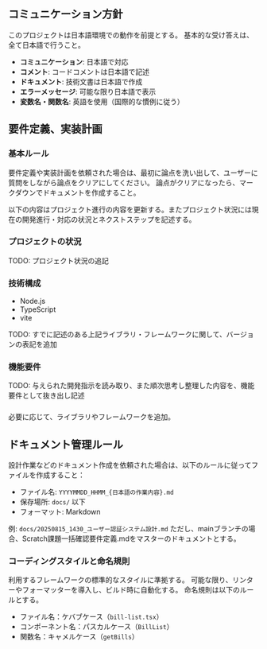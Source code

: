 ## コミュニケーション方針

このプロジェクトは日本語環境での動作を前提とする。 基本的な受け答えは、全て日本語で行うこと。

- **コミュニケーション**: 日本語で対応
- **コメント**: コードコメントは日本語で記述
- **ドキュメント**: 技術文書は日本語で作成
- **エラーメッセージ**: 可能な限り日本語で表示
- **変数名・関数名**: 英語を使用（国際的な慣例に従う）

## 要件定義、実装計画

### 基本ルール

要件定義や実装計画を依頼された場合は、最初に論点を洗い出して、ユーザーに質問をしながら論点をクリアにしてください。
論点がクリアになったら、マークダウンでドキュメントを作成すること。

以下の内容はプロジェクト進行の内容を更新する。またプロジェクト状況には現在の開発進行・対応の状況とネクストステップを記述する。

### プロジェクトの状況

TODO: プロジェクト状況の追記

### 技術構成
- Node.js
- TypeScript
- vite

TODO: すでに記述のある上記ライブラリ・フレームワークに関して、バージョンの表記を追加

### 機能要件

TODO: 与えられた開発指示を読み取り、また順次思考し整理した内容を、機能要件として抜き出し記述
###

必要に応じて、ライブラリやフレームワークを追加。

## ドキュメント管理ルール

設計作業などのドキュメント作成を依頼された場合は、以下のルールに従ってファイルを作成すること：

- ファイル名: `YYYYMMDD_HHMM_{日本語の作業内容}.md`
- 保存場所: `docs/` 以下
- フォーマット: Markdown

例: `docs/20250815_1430_ユーザー認証システム設計.md`
ただし、mainブランチの場合、Scratch課題一括確認要件定義.mdをマスターのドキュメントとする。



### コーディングスタイルと命名規則
利用するフレームワークの標準的なスタイルに準拠する。 可能な限り、リンターやフォーマッターを導入し、ビルド時に自動化する。
命名規則は以下のルールとする。
- ファイル名：ケバブケース（`bill-list.tsx`）
- コンポーネント名：パスカルケース（`BillList`）
- 関数名：キャメルケース（`getBills`）
